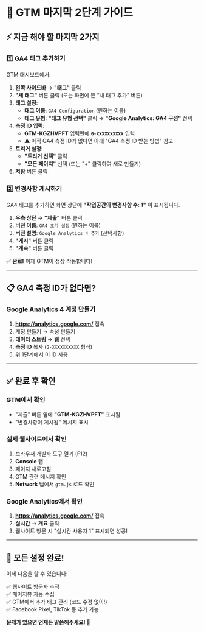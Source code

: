 # 🎯 GTM 마지막 2단계 가이드

## ⚡ 지금 해야 할 마지막 2가지

### 1️⃣ GA4 태그 추가하기

GTM 대시보드에서:

1. **왼쪽 사이드바** → **"태그"** 클릭
2. **"새 태그"** 버튼 클릭 (또는 화면에 뜬 "새 태그 추가" 버튼)
3. **태그 설정**:
   - **태그 이름**: `GA4 Configuration` (원하는 이름)
   - **태그 유형**: **"태그 유형 선택"** 클릭 → **"Google Analytics: GA4 구성"** 선택
4. **측정 ID 입력**:
   - **GTM-KGZHVPFT** 입력란에 **`G-XXXXXXXXXX`** 입력
   - ⚠️ 아직 GA4 측정 ID가 없다면 아래 "GA4 측정 ID 받는 방법" 참고
5. **트리거 설정**:
   - **"트리거 선택"** 클릭
   - **"모든 페이지"** 선택 (또는 "+" 클릭하여 새로 만들기)
6. **저장** 버튼 클릭

### 2️⃣ 변경사항 게시하기

GA4 태그를 추가하면 화면 상단에 **"작업공간의 변경사항 수: 1"** 이 표시됩니다.

1. **우측 상단** → **"제출"** 버튼 클릭
2. **버전 이름**: `GA4 초기 설정` (원하는 이름)
3. **버전 설명**: `Google Analytics 4 추가` (선택사항)
4. **"게시"** 버튼 클릭
5. **"계속"** 버튼 클릭

✅ **완료!** 이제 GTM이 정상 작동합니다!

---

## 📋 GA4 측정 ID가 없다면?

### Google Analytics 4 계정 만들기

1. **https://analytics.google.com/** 접속
2. 계정 만들기 → 속성 만들기
3. **데이터 스트림** → **웹** 선택
4. **측정 ID** 복사 (`G-XXXXXXXXXX` 형식)
5. 위 1단계에서 이 ID 사용

---

## ✅ 완료 후 확인

### GTM에서 확인
- "제출" 버튼 옆에 **"GTM-KGZHVPFT"** 표시됨
- "변경사항이 게시됨" 메시지 표시

### 실제 웹사이트에서 확인
1. 브라우저 개발자 도구 열기 (F12)
2. **Console** 탭
3. 페이지 새로고침
4. GTM 관련 메시지 확인
5. **Network** 탭에서 `gtm.js` 로드 확인

### Google Analytics에서 확인
1. **https://analytics.google.com/** 접속
2. **실시간** → **개요** 클릭
3. 웹사이트 방문 시 "실시간 사용자 1" 표시되면 성공!

---

## 🎉 모든 설정 완료!

이제 다음을 할 수 있습니다:

✅ 웹사이트 방문자 추적  
✅ 페이지뷰 자동 수집  
✅ GTM에서 추가 태그 관리 (코드 수정 없이!)  
✅ Facebook Pixel, TikTok 등 추가 가능  

**문제가 있으면 언제든 말씀해주세요!** 🚀

